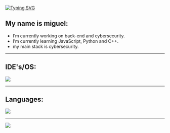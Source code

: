 <a href="https://git.io/typing-svg"><img src="https://readme-typing-svg.demolab.com?font=roboto&pause=1000&color=F7EC00&width=435&lines=Welcome+to+my+github+!" alt="Typing SVG" /></a>

## My name is miguel:

-  I’m currently working on back-end and cybersecurity.
-  I’m currently learning JavaScript, Python and C++.
-  my main stack is cybersecurity.
   
<hr>

## IDE's/OS:

<img src="https://skillicons.dev/icons?i=react,vscode,pycharm,clion,github,kali,arch,linux,windows&theme=dark" />

<hr>

## Languages:

<img src="https://skillicons.dev/icons?i=html,css,js,python,react,mysql,cpp&theme=dark" />

<hr>

<div>
  
![](https://github-readme-stats.vercel.app/api/top-langs/?username=I-Miles&theme=dark&hide_border=false&include_all_commits=true&count_private=true&layout=compact)
</div>
